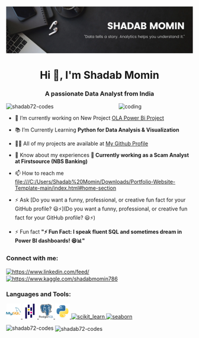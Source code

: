 ![Keep it simple](https://raw.githubusercontent.com/shadab72-codes/shadab72-codes/main/Keep%20it%20simple..png)

<h1 align="center">Hi 👋, I'm Shadab Momin</h1>
<h3 align="center">A passionate Data Analyst from India</h3>

<img align="right" alt="coding" width="200" src="https://user-images.githubusercontent.com/55389276/140866485-8fb1c876-9a8f-4d6a-98dc-08c4981eaf70.gif">

<p align="left"> <img src="https://komarev.com/ghpvc/?username=shadab72-codes&label=Profile%20views&color=0e75b6&style=flat" alt="shadab72-codes" /> </p>

- 🔭 I’m currently working on New Project [OLA Power Bi Project](github.com/shadab72-codes/Power-Bi-Dashboard)

- 📚 I’m Currently Learning **Python for Data Analysis & Visualization**

- 👨‍💻 All of my projects are available at [My Github Profile](github.com/shadab72-codes)

- 📄 Know about my experiences **🏢 Currently working as a Scam Analyst at Firstsource (NBS Banking)**

- 📫 How to reach me [file:///C:/Users/Shadab%20Momin/Downloads/Portfolio-Website-Template-main/index.html#home-section](file:///C:/Users/Shadab%20Momin/Downloads/Portfolio-Website-Template-main/index.html#home-section)

- ⚡ Ask [Do you want a funny, professional, or creative fun fact for your GitHub profile? 😃⚡](Do you want a funny, professional, or creative fun fact for your GitHub profile? 😃⚡)

- ⚡ Fun fact **"⚡ Fun Fact: I speak fluent SQL and sometimes dream in Power BI dashboards! 😆📊"**

<h3 align="left">Connect with me:</h3>
<p align="left">
<a href="https://linkedin.com/in/https://www.linkedin.com/feed/" target="blank"><img align="center" src="https://raw.githubusercontent.com/rahuldkjain/github-profile-readme-generator/master/src/images/icons/Social/linked-in-alt.svg" alt="https://www.linkedin.com/feed/" height="30" width="40" /></a>
<a href="https://kaggle.com/https://www.kaggle.com/shadabmomin786" target="blank"><img align="center" src="https://raw.githubusercontent.com/rahuldkjain/github-profile-readme-generator/master/src/images/icons/Social/kaggle.svg" alt="https://www.kaggle.com/shadabmomin786" height="30" width="40" /></a>
</p>

<h3 align="left">Languages and Tools:</h3>
<p align="left"> <a href="https://www.mysql.com/" target="_blank" rel="noreferrer"> <img src="https://raw.githubusercontent.com/devicons/devicon/master/icons/mysql/mysql-original-wordmark.svg" alt="mysql" width="40" height="40"/> </a> <a href="https://pandas.pydata.org/" target="_blank" rel="noreferrer"> <img src="https://raw.githubusercontent.com/devicons/devicon/2ae2a900d2f041da66e950e4d48052658d850630/icons/pandas/pandas-original.svg" alt="pandas" width="40" height="40"/> </a> <a href="https://www.postgresql.org" target="_blank" rel="noreferrer"> <img src="https://raw.githubusercontent.com/devicons/devicon/master/icons/postgresql/postgresql-original-wordmark.svg" alt="postgresql" width="40" height="40"/> </a> <a href="https://www.python.org" target="_blank" rel="noreferrer"> <img src="https://raw.githubusercontent.com/devicons/devicon/master/icons/python/python-original.svg" alt="python" width="40" height="40"/> </a> <a href="https://scikit-learn.org/" target="_blank" rel="noreferrer"> <img src="https://upload.wikimedia.org/wikipedia/commons/0/05/Scikit_learn_logo_small.svg" alt="scikit_learn" width="40" height="40"/> </a> <a href="https://seaborn.pydata.org/" target="_blank" rel="noreferrer"> <img src="https://seaborn.pydata.org/_images/logo-mark-lightbg.svg" alt="seaborn" width="40" height="40"/> </a> </p>

<p><img align="left" src="https://github-readme-stats.vercel.app/api/top-langs?username=shadab72-codes&show_icons=true&locale=en&layout=compact" alt="shadab72-codes" /></p>

<p>&nbsp;<img align="center" src="https://github-readme-stats.vercel.app/api?username=shadab72-codes&show_icons=true&locale=en" alt="shadab72-codes" /></p>
